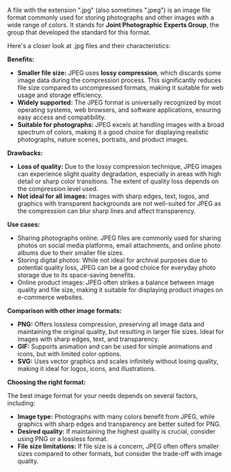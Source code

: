 A file with the extension ".jpg" (also sometimes ".jpeg") is an image file format commonly used for storing photographs and other images with a wide range of colors. It stands for **Joint Photographic Experts Group**, the group that developed the standard for this format.

Here's a closer look at .jpg files and their characteristics:

**Benefits:**

- **Smaller file size:** JPEG uses **lossy compression**, which discards some image data during the compression process. This significantly reduces file size compared to uncompressed formats, making it suitable for web usage and storage efficiency.
- **Widely supported:** The JPEG format is universally recognized by most operating systems, web browsers, and software applications, ensuring easy access and compatibility.
- **Suitable for photographs:** JPEG excels at handling images with a broad spectrum of colors, making it a good choice for displaying realistic photographs, nature scenes, portraits, and product images.

**Drawbacks:**

- **Loss of quality:** Due to the lossy compression technique, JPEG images can experience slight quality degradation, especially in areas with high detail or sharp color transitions. The extent of quality loss depends on the compression level used.
- **Not ideal for all images:** Images with sharp edges, text, logos, and graphics with transparent backgrounds are not well-suited for JPEG as the compression can blur sharp lines and affect transparency.

**Use cases:**

- Sharing photographs online: JPEG files are commonly used for sharing photos on social media platforms, email attachments, and online photo albums due to their smaller file sizes.
- Storing digital photos: While not ideal for archival purposes due to potential quality loss, JPEG can be a good choice for everyday photo storage due to its space-saving benefits.
- Online product images: JPEG often strikes a balance between image quality and file size, making it suitable for displaying product images on e-commerce websites.

**Comparison with other image formats:**

- **PNG:** Offers lossless compression, preserving all image data and maintaining the original quality, but resulting in larger file sizes. Ideal for images with sharp edges, text, and transparency.
- **GIF:** Supports animation and can be used for simple animations and icons, but with limited color options.
- **SVG:** Uses vector graphics and scales infinitely without losing quality, making it ideal for logos, icons, and illustrations.

**Choosing the right format:**

The best image format for your needs depends on several factors, including:

- **Image type:** Photographs with many colors benefit from JPEG, while graphics with sharp edges and transparency are better suited for PNG.
- **Desired quality:** If maintaining the highest quality is crucial, consider using PNG or a lossless format.
- **File size limitations:** If file size is a concern, JPEG often offers smaller sizes compared to other formats, but consider the trade-off with image quality.
